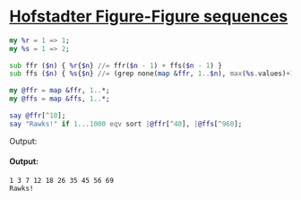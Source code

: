 [1]: https://rosettacode.org/wiki/Hofstadter_Figure-Figure_sequences

# [Hofstadter Figure-Figure sequences][1]

```raku
my %r = 1 => 1;
my %s = 1 => 2;
 
sub ffr ($n) { %r{$n} //= ffr($n - 1) + ffs($n - 1) }
sub ffs ($n) { %s{$n} //= (grep none(map &ffr, 1..$n), max(%s.values)+1..*)[0] }
 
my @ffr = map &ffr, 1..*;
my @ffs = map &ffs, 1..*;
 
say @ffr[^10];
say "Rawks!" if 1...1000 eqv sort |@ffr[^40], |@ffs[^960];
```


Output:


#### Output:
```
1 3 7 12 18 26 35 45 56 69
Rawks!
```